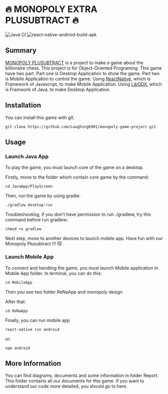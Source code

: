 # :fire: MONOPOLY EXTRA PLUSUBTRACT :fire: 

![Java CI](https://github.com/Laughing6901/monopoly-game-project/workflows/Java%20CI/badge.svg) ![react-native-android-build-apk](https://github.com/Laughing6901/monopoly-game-project/workflows/react-native-android-build-apk/badge.svg)

## Summary

[MONOPOLY PLUSUBTRACT](https://en.wikipedia.org/wiki/Monopoly_(game)) is a project to make a game about the billionaire chess. This project is for Object-Oriented Programing. This game have two part. Part one is Desktop Application to show the game. Part two is Mobile Application to control the game. Using [ReactNative](https://reactnative.dev/), which is Framework of Javascript, to make Mobile Application. Using [LibGDX](https://libgdx.badlogicgames.com/), which is Framwork of Java, to make Desktop Application. 


## Installation

You can install this game with git.

    git clone https://github.com/Laughing6901/monopoly-game-project.git

## Usage

### Launch Java App

To play the game, you must launch core of the game on a desktop.

Firstly, move to the folder which contain core game by the command:

    cd JavaApp/PlayScreen
   
Then, run the game by using gradle:

    ./gradlew desktop:run
    
Troubleshooting, if you don't have permission to run ./gradlew, try this command before run gradlew:
    
    chmod +x gradlew
    
Next step, move to another devices to launch mobile app. Have fun with our Monopoly Plusubtract !!! :smirk_cat:
  
### Launch Mobile App

To connect and handling the game, you must launch Mobile application in Mobile App folder. In terminal, you can do this:

    cd MobileApp

Then you see two folder ReNaApp and monopoly design


After that:

    cd ReNaApp

Finally, you can run mobile app

    react-native run android

or: 

    npm android 

## More Information

You can find diagrams, documents and some information in folder Report. This folder contains all our documents for this game. If you want to understand our code more detailed, you should go to here.
